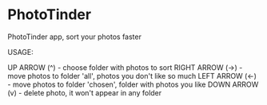 # PhotoTinder
PhotoTinder app, sort your photos faster

USAGE: 

UP ARROW (^) - choose folder with photos to sort
RIGHT ARROW (->) - move photos to folder 'all', photos you don't like so much
LEFT ARROW (<-) - move photos to folder 'chosen', folder with photos you like
DOWN ARROW (v) - delete photo, it won't appear in any folder

